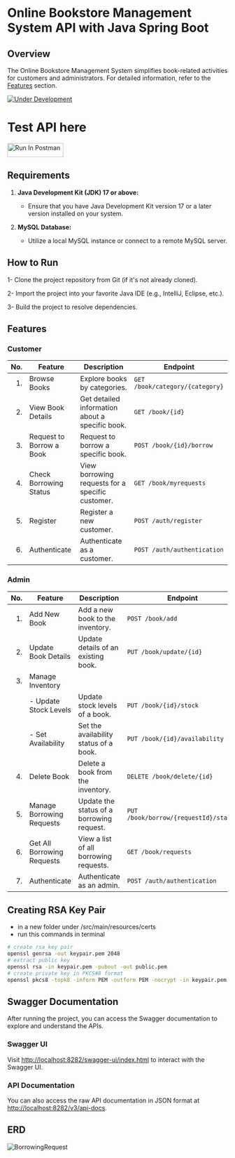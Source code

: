 # Online Bookstore Management System API with Java Spring Boot

## Overview

The Online Bookstore Management System simplifies book-related activities for customers and administrators. For detailed information, refer to the [Features](#features) section.

[![Under Development](https://img.shields.io/badge/Status-Under%20Development-yellow)](https://github.com/sameh-tarek/Online_Bookstore_API-Spring)

# Test API here

[<img src="https://run.pstmn.io/button.svg" alt="Run In Postman" style="width: 128px; height: 32px;">](https://god.gw.postman.com/run-collection/28660393-a2d78342-816a-459b-acd9-c0497faf33f7?action=collection%2Ffork&source=rip_markdown&collection-url=entityId%3D28660393-a2d78342-816a-459b-acd9-c0497faf33f7%26entityType%3Dcollection%26workspaceId%3D2530de03-f49e-405c-a206-6791503e028b)

## Requirements

1. **Java Development Kit (JDK) 17 or above:**
   - Ensure that you have Java Development Kit version 17 or a later version installed on your system.

2. **MySQL Database:**
    - Utilize a local MySQL instance or connect to a remote MySQL server.

## How to Run

1- Clone the project repository from Git (if it's not already cloned).

2- Import the project into your favorite Java IDE (e.g., IntelliJ, Eclipse, etc.).

3- Build the project to resolve dependencies.


## Features

### Customer

| No. | Feature                 | Description                                     | Endpoint                        |
|----:|-------------------------|-------------------------------------------------|---------------------------------|
| 1.  | Browse Books            | Explore books by categories.                    | `GET /book/category/{category}` |
| 2.  | View Book Details       | Get detailed information about a specific book. | `GET /book/{id}`                |
| 3.  | Request to Borrow a Book| Request to borrow a specific book.              | `POST /book/{id}/borrow`        |
| 4.  | Check Borrowing Status  | View borrowing requests for a specific customer.| `GET /book/myrequests` |
| 5.  | Register                | Register a new customer.                        | `POST /auth/register`           |
| 6.  | Authenticate            | Authenticate as a customer.                    | `POST /auth/authentication`     |

### Admin

| No. | Feature                 | Description                                     | Endpoint                              |
|----:|-------------------------|-------------------------------------------------|----------------------------------------|
| 1.  | Add New Book            | Add a new book to the inventory.                | `POST /book/add`                      |
| 2.  | Update Book Details     | Update details of an existing book.             | `PUT /book/update/{id}`               |
| 3.  | Manage Inventory        |                                                 |                                        |
|     | - Update Stock Levels   | Update stock levels of a book.                  | `PUT /book/{id}/stock`                |
|     | - Set Availability       | Set the availability status of a book.          | `PUT /book/{id}/availability`         |
| 4.  | Delete Book             | Delete a book from the inventory.               | `DELETE /book/delete/{id}`            |
| 5.  | Manage Borrowing Requests| Update the status of a borrowing request.       | `PUT /book/borrow/{requestId}/status` |
| 6.  | Get All Borrowing Requests| View a list of all borrowing requests.        | `GET /book/requests`                  |
| 7.  | Authenticate            | Authenticate as an admin.                      | `POST /auth/authentication`           |


## Creating RSA Key Pair
- in a new folder under /src/main/resources/certs 
- run this commands in terminal

```bash
# create rsa key pair
openssl genrsa -out keypair.pem 2048
# extract public key
openssl rsa -in keypair.pem -pubout -out public.pem
# create private key in PKCS#8 format
openssl pkcs8 -topk8 -inform PEM -outform PEM -nocrypt -in keypair.pem -out private.pem
```

## Swagger Documentation

After running the project, you can access the Swagger documentation to explore and understand the APIs.

### Swagger UI

Visit [http://localhost:8282/swagger-ui/index.html](http://localhost:8282/swagger-ui/index.html) to interact with the Swagger UI.

### API Documentation

You can also access the raw API documentation in JSON format at [http://localhost:8282/v3/api-docs](http://localhost:8282/v3/api-docs).


## ERD 

![BorrowingRequest](https://github.com/sameh-tarek/Online_Bookstore_API-Spring/assets/108232157/7db58c93-63c0-423d-b8b8-0162eddd5ee9)
